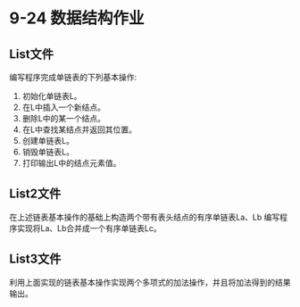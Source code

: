 # 9-24 数据结构作业

## List文件

编写程序完成单链表的下列基本操作:
1. 初始化单链表L。
2. 在L中插入一个新结点。
3. 删除L中的某一个结点。
4. 在L中查找某结点并返回其位置。
5. 创建单链表L。
6. 销毁单链表L。
7. 打印输出L中的结点元素值。

## List2文件

在上述链表基本操作的基础上构造两个带有表头结点的有序单链表La、Lb
编写程序实现将La、Lb合并成一个有序单链表Lc。

## List3文件

利用上面实现的链表基本操作实现两个多项式的加法操作，并且将加法得到的结果输出。